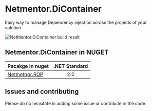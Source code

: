 # Netmentor.DiContainer

Easy way to manage Dependency injection across the projects of your solution


 

![NetMentor.DiContainer build result](https://github.com/ElectNewt/NetMentor.DiContainer/actions/workflows/build.yml/badge.svg)


## Netmentor.DiContainer in NUGET

| Pacakge in nuget        | .NET Standard | 
| ------------- |:-------------:|
| [Netmetnor.ROP](https://www.nuget.org/packages/Netmentor.ROP)      | 2.0 | 


## Issues and contributing

Please do no heasitate in adding some issue or contribute in the code.
